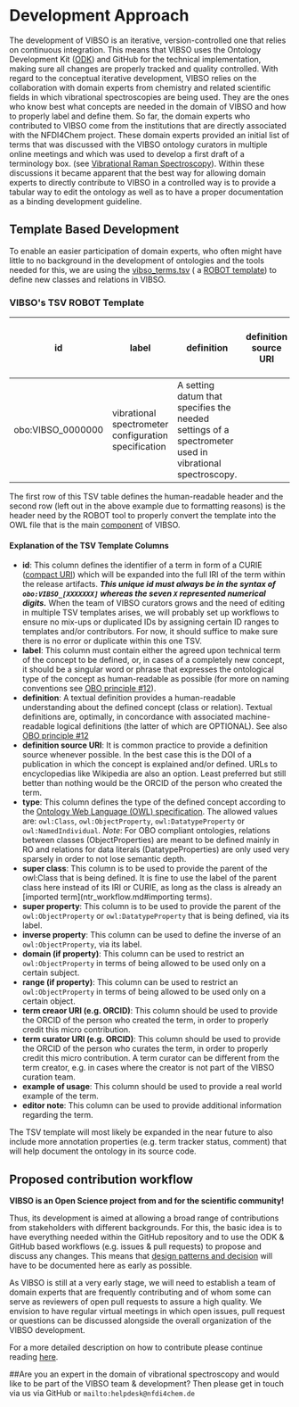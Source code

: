 # Development Approach

The development of VIBSO is an iterative, version-controlled one that relies on continuous integration. This means that VIBSO uses the Ontology Development Kit ([ODK](https://github.com/INCATools/ontology-development-kit)) and GitHub
 for the technical implementation, making sure all changes are properly tracked and quality controlled. 
With regard to the conceptual iterative development, VIBSO relies on the collaboration with domain experts from chemistry and related scientific fields in which vibrational spectroscopies are being used. They are the ones who know best what concepts are needed in the domain of VIBSO and how to properly label and define them.
So far, the domain experts who contributed to VIBSO come from the institutions that are directly associated with the NFDI4Chem project. These domain experts provided an initial list of terms that was discussed with the VIBSO ontology curators in multiple online meetings and which was used to develop a first draft of a terminology box. (see [Vibrational Raman Spectroscopy](design_patterns.md#vibrational-raman-spectroscopy)). Within these discussions it became apparent that the best way for allowing domain experts to directly contribute to VIBSO in a controlled way is to provide a tabular way to edit the ontology as well as to have a proper documentation as a binding development guideline.


## Template Based Development
To enable an easier participation of domain experts, who often might have little to no background in the development of ontologies and the tools needed for this, we are using the [vibso_terms.tsv](https://github.com/NFDI4Chem/VibrationalSpectroscopyOntology/blob/main/src/templates/vibso_terms.tsv) ( a [ROBOT template](http://robot.obolibrary.org/template)) to define new classes and relations in VIBSO. 

### VIBSO's TSV ROBOT Template 
| id                | label                                                | definition                                                                                             | definition source URI | type      | super class   | super property | inverse property | domain (if property) | range (if property) | term creaor URI (e.g. ORCID) | term curator URI (e.g. ORCID) | example of usage | editor note |
|-------------------|------------------------------------------------------|--------------------------------------------------------------------------------------------------------|-----------------------|-----------|---------------|----------------|------------------|----------------------|---------------------|------------------------------|-------------------------------|------------------|-------------|
| obo:VIBSO_0000000 | vibrational spectrometer configuration specification | A setting datum that specifies the needed settings of a spectrometer used in vibrational spectroscopy. |                       | owl:Class | setting datum |                |                  |                      |                     | ORCID:0000-0002-1595-3213    | 

The first row of this TSV table defines the human-readable header and the second row (left out in the above example due to formatting reasons) is the header need by the ROBOT tool to properly convert the template into the OWL file that is the main [component](odk-workflows/RepositoryFileStructure.md#components) of VIBSO.

#### Explanation of the TSV Template Columns

* **id**: This column defines the identifier of a term in form of a CURIE ([compact URI](https://en.wikipedia.org/wiki/CURIE)) which will be expanded into the full IRI of the term within the release artifacts. **_This unique id must always be in the syntax of `obo:VIBSO_[XXXXXXX]` whereas the seven `X` represented numerical digits._** When the team of VIBSO curators grows and the need of editing in multiple TSV templates arises, we will probably set up workflows to ensure no mix-ups or duplicated IDs by assigning certain ID ranges to templates and/or contributors. For now, it should suffice to make sure there is no error or duplicate within this one TSV.
* **label**: This column must contain either the agreed upon technical term of the concept to be defined, or, in cases of a completely new concept, it should be a singular word or phrase that expresses the ontological type of the concept as human-readable as possible (for more on naming conventions see [OBO principle #12](https://obofoundry.org/principles/fp-012-naming-conventions.html)). 
* **definition**: A textual definition provides a human-readable understanding about the defined concept (class or relation). Textual definitions are, optimally, in concordance with associated machine-readable logical definitions (the latter of which are OPTIONAL). See also [OBO principle #12](https://obofoundry.org/principles/fp-006-textual-definitions.html)
* **definition source URI**: It is common practice to provide a definition source whenever possible. In the best case this is the DOI of a publication in which the concept is explained and/or defined. URLs to encyclopedias like Wikipedia are also an option. Least preferred but still better than nothing would be the ORCID of the person who created the term.
* **type**: This column defines the type of the defined concept according to the [Ontology Web Language (OWL) specification](https://www.w3.org/TR/owl-ref/). The allowed values are: `owl:Class`, `owl:ObjectProperty`,  `owl:DatatypeProperty` or `owl:NamedIndividual`. _Note_: For OBO compliant ontologies, relations between classes (ObjectProperties) are meant to be defined mainly in RO and relations for data literals (DatatypeProperties) are only used very sparsely in order to not lose semantic depth.
* **super class**: This column is to be used to provide the parent of the owl:Class that is being defined. It is fine to use the label of the parent class here instead of its IRI or CURIE, as long as the class is already an [imported term](ntr_workflow.md#importing terms).
* **super property**: This column is to be used to provide the parent of the `owl:ObjectProperty` or `owl:DatatypeProperty` that is being defined, via its label.
* **inverse property**: This column can be used to define the inverse of an `owl:ObjectProperty`, via its label. 
* **domain (if property)**: This column can be used to restrict an `owl:ObjectProperty` in terms of being allowed to be used only on a certain subject.
* **range (if property)**: This column can be used to restrict an `owl:ObjectProperty` in terms of being allowed to be used only on a certain object.
* **term creaor URI (e.g. ORCID)**: This column should be used to provide the ORCID of the person who created the term, in order to properly credit this micro contribution.
* **term curator URI (e.g. ORCID)**: This column should be used to provide the ORCID of the person who curates the term, in order to properly credit this micro contribution. A term curator can be different from the term creator, e.g. in cases where the creator is not part of the VIBSO curation team.
* **example of usage**: This column should be used to provide a real world example of the term. 
* **editor note**: This column can be used to provide additional information regarding the term.

The TSV template will most likely be expanded in the near future to also include more annotation properties (e.g. term tracker status, comment) that will help document the ontology in its source code.


## Proposed contribution workflow
**VIBSO is an Open Science project from and for the scientific community!** 

Thus, its development is aimed at allowing a broad range of contributions from stakeholders with different backgrounds. For this, the basic idea is to have everything needed within the GitHub repository and to use the ODK & GitHub based workflows (e.g. issues & pull requests) to propose and discuss any changes. This means that [design patterns and decision](design_patterns.md) will have to be documented here as early as possible.

As VIBSO is still at a very early stage, we will need to establish a team of domain experts that are frequently contributing and of whom some can serve as reviewers of open pull requests to assure a high quality. We envision to have regular virtual meetings in which open issues, pull request or questions can be discussed alongside the overall organization of the VIBSO development. 

For a more detailed description on how to contribute please continue reading [here](contributing.md).


##Are you an expert in the domain of vibrational spectroscopy and would like to be part of the VIBSO team & development?
Then please get in touch via us via GitHub or `mailto:helpdesk@nfdi4chem.de `



